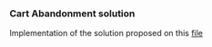### Cart Abandonment solution
Implementation of the solution proposed on this [file](https://docs.google.com/document/d/1VF03eCkwoxOWdJBnFPdc23U2uC-bh4yyGsGvPVxLWq0/edit?usp=sharing)
